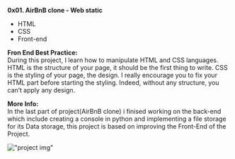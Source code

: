 **0x01. AirBnB clone - Web static**

* HTML
* CSS
* Front-end

**Fron End Best Practice:**    
During this project, I learn how to manipulate HTML and CSS languages. HTML is the structure of your page, it should be the first thing to write. CSS is the styling of your page, the design. I really encourage you to fix your HTML part before starting the styling. Indeed, without any structure, you can’t apply any design.

**More Info:**  
In the last part of project(AirBnB clone) i finised working on the back-end which include creating a console in python and implementing a file storage for its Data storage, this project is based on improving the Front-End of the Project.

!["project img"](https://s3.amazonaws.com/intranet-projects-files/concepts/74/hbnb_step1.png)

